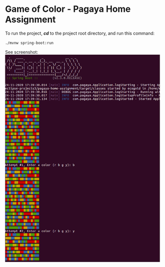 # Game of Color -  Pagaya Home Assignment

To run the project, ***cd*** to the project root directory, and run this command:
```
./mvnw spring-boot:run
```

See screenshot:  
![](images/screenshot1.png)
